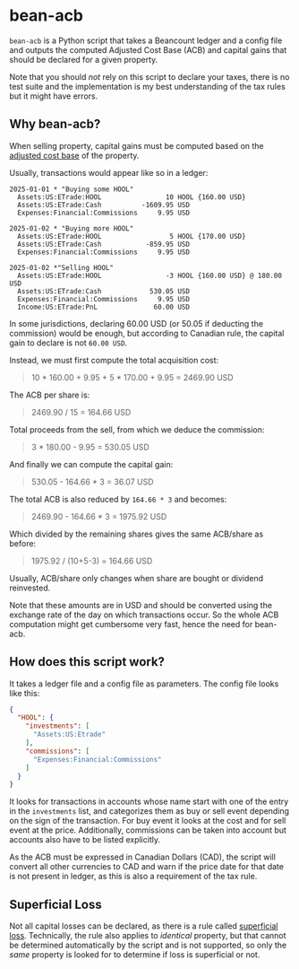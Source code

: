 # bean-acb

`bean-acb` is a Python script that takes a Beancount ledger and a config file
and outputs the computed Adjusted Cost Base (ACB) and capital gains that should
be declared for a given property.

Note that you should *not* rely on this script to declare your taxes, there is
no test suite and the implementation is my best understanding of the tax rules
but it might have errors.

## Why bean-acb?

When selling property, capital gains must be computed based on the
[adjusted cost base](https://www.canada.ca/en/revenue-agency/services/tax/individuals/topics/about-your-tax-return/tax-return/completing-a-tax-return/personal-income/line-12700-capital-gains/calculating-reporting-your-capital-gains-losses/adjusted-cost-base.html)
of the property.

Usually, transactions would appear like so in a ledger:

```
2025-01-01 * "Buying some HOOL"
  Assets:US:ETrade:HOOL                10 HOOL {160.00 USD}
  Assets:US:ETrade:Cash          -1609.95 USD
  Expenses:Financial:Commissions     9.95 USD

2025-01-02 * "Buying more HOOL"
  Assets:US:ETrade:HOOL                 5 HOOL {170.00 USD}
  Assets:US:ETrade:Cash           -859.95 USD
  Expenses:Financial:Commissions     9.95 USD

2025-01-02 *"Selling HOOL"
  Assets:US:ETrade:HOOL                -3 HOOL {160.00 USD} @ 180.00 USD
  Assets:US:ETrade:Cash            530.05 USD
  Expenses:Financial:Commissions     9.95 USD
  Income:US:ETrade:PnL              60.00 USD
```

In some jurisdictions, declaring 60.00 USD (or 50.05 if deducting the
commission) would be enough, but according to Canadian rule, the capital gain
to declare is not `60.00 USD`.

Instead, we must first compute the total acquisition cost:
> 10 * 160.00 + 9.95 + 5 * 170.00 + 9.95 = 2469.90 USD

The ACB per share is:
> 2469.90 / 15 = 164.66 USD

Total proceeds from the sell, from which we deduce the commission:
> 3 * 180.00 - 9.95 = 530.05 USD

And finally we can compute the capital gain:
> 530.05 - 164.66 * 3 = 36.07 USD

The total ACB is also reduced by `164.66 * 3` and becomes:
> 2469.90 - 164.66 * 3 = 1975.92 USD

Which divided by the remaining shares gives the same ACB/share as before:
> 1975.92 / (10+5-3) = 164.66 USD

Usually, ACB/share only changes when share are bought or dividend reinvested.

Note that these amounts are in USD and should be converted using the exchange
rate of the day on which transactions occur. So the whole ACB computation might
get cumbersome very fast, hence the need for bean-acb.

## How does this script work?

It takes a ledger file and a config file as parameters. The config file looks
like this:

```json
{
  "HOOL": {
    "investments": [
      "Assets:US:Etrade"
    ],
    "commissions": [
      "Expenses:Financial:Commissions"
    ]
  }
}
```

It looks for transactions in accounts whose name start with one of the entry in
the `investments` list, and categorizes them as buy or sell event depending on
the sign of the transaction. For buy event it looks at the cost and for sell
event at the price. Additionally, commissions can be taken into account but
accounts also have to be listed explicitly.

As the ACB must be expressed in Canadian Dollars (CAD), the script will convert
all other currencies to CAD and warn if the price date for that date is not
present in ledger, as this is also a requirement of the tax rule.

## Superficial Loss

Not all capital losses can be declared, as there is a rule called
[superficial loss](https://www.canada.ca/en/revenue-agency/services/tax/individuals/topics/about-your-tax-return/tax-return/completing-a-tax-return/personal-income/line-12700-capital-gains/capital-losses-deductions/what-a-superficial-loss.html).
Technically, the rule also applies to *identical* property, but that cannot be
determined automatically by the script and is not supported, so only the *same*
property is looked for to determine if loss is superficial or not.
